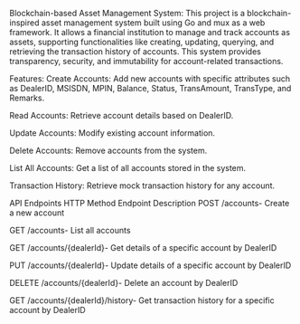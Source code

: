 Blockchain-based Asset Management System: 
This project is a blockchain-inspired asset management system built using Go and mux as a web framework. It allows a financial institution to manage and track accounts as assets, supporting functionalities 
like creating, updating, querying, and retrieving the transaction history of accounts. This system provides transparency, security, and immutability for account-related transactions.

Features:
Create Accounts: Add new accounts with specific attributes such as DealerID, MSISDN, MPIN, Balance, Status, TransAmount, TransType, and Remarks.

Read Accounts: Retrieve account details based on DealerID.

Update Accounts: Modify existing account information.

Delete Accounts: Remove accounts from the system.

List All Accounts: Get a list of all accounts stored in the system.

Transaction History: Retrieve mock transaction history for any account.


API Endpoints
HTTP Method	Endpoint	Description
POST	/accounts-	Create a new account

GET	/accounts-	List all accounts

GET	/accounts/{dealerId}-	Get details of a specific account by DealerID

PUT	/accounts/{dealerId}-	Update details of a specific account by DealerID

DELETE	/accounts/{dealerId}-	Delete an account by DealerID

GET	/accounts/{dealerId}/history-	Get transaction history for a specific account by DealerID
